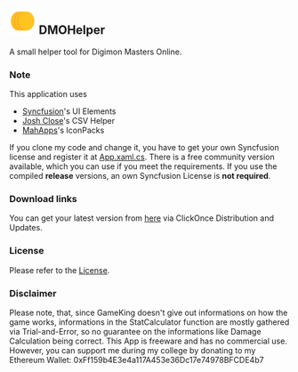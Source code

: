 ## ![Icon](https://github.com/DMOHelper/DMOHelper/blob/master/DMOManager/Images/Icon48.png?raw=true) DMOHelper

A small helper tool for Digimon Masters Online.

### Note

This application uses
- [Syncfusion](http://syncfusion.com)'s UI Elements
- [Josh Close](https://joshclose.github.io/CsvHelper/)'s CSV Helper
- [MahApps](https://github.com/MahApps/MahApps.Metro.IconPacks)'s IconPacks

If you clone my code and change it, you have to get your own Syncfusion license and register it at [App.xaml.cs](DMOManager/App.xaml.cs). There is a free community version available, which you can use if you meet the requirements. If you use the compiled **release** versions, an own Syncfusion License is **not required**.

### Download links
You can get your latest version from [here](https://raw.githubusercontent.com/DMOHelper/DMOHelper/master/Installer/setup.exe) via ClickOnce Distribution and Updates.

### License
Please refer to the [License](LICENSE.txt).

### Disclaimer
Please note, that, since GameKing doesn't give out informations on how the game works, informations in the StatCalculator function are mostly gathered via Trial-and-Error, so no guarantee on the informations like Damage Calculation being correct. 
This App is freeware and has no commercial use. However, you can support me during my college by donating to my Ethereum Wallet: 0xFf159b4E3e4a117A453e36Dc17e74978BFCDE4b7